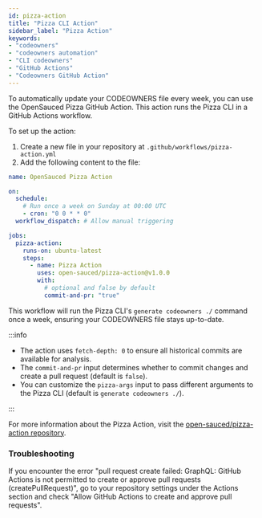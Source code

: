 ```yaml
---
id: pizza-action
title: "Pizza CLI Action"
sidebar_label: "Pizza Action"
keywords: 
- "codeowners" 
- "codeowners automation" 
- "CLI codeowners" 
- "GitHub Actions"
- "Codeowners GitHub Action"
---
```


To automatically update your CODEOWNERS file every week, you can use the OpenSauced Pizza GitHub Action. This action runs the Pizza CLI in a GitHub Actions workflow.

To set up the action:

1. Create a new file in your repository at `.github/workflows/pizza-action.yml`
2. Add the following content to the file:

```yaml
name: OpenSauced Pizza Action

on:
  schedule:
    # Run once a week on Sunday at 00:00 UTC
    - cron: "0 0 * * 0"
  workflow_dispatch: # Allow manual triggering

jobs:
  pizza-action:
    runs-on: ubuntu-latest
    steps:
      - name: Pizza Action
        uses: open-sauced/pizza-action@v1.0.0
        with:
          # optional and false by default
          commit-and-pr: "true"
```

This workflow will run the Pizza CLI's `generate codeowners ./` command once a week, ensuring your CODEOWNERS file stays up-to-date.

:::info

- The action uses `fetch-depth: 0` to ensure all historical commits are available for analysis.
- The `commit-and-pr` input determines whether to commit changes and create a pull request (default is `false`).
- You can customize the `pizza-args` input to pass different arguments to the Pizza CLI (default is `generate codeowners ./`).

:::

For more information about the Pizza Action, visit the [open-sauced/pizza-action repository](https://github.com/open-sauced/pizza-action).

### Troubleshooting

If you encounter the error "pull request create failed: GraphQL: GitHub Actions is not permitted to create or approve pull requests (createPullRequest)", go to your repository settings under the Actions section and check "Allow GitHub Actions to create and approve pull requests".